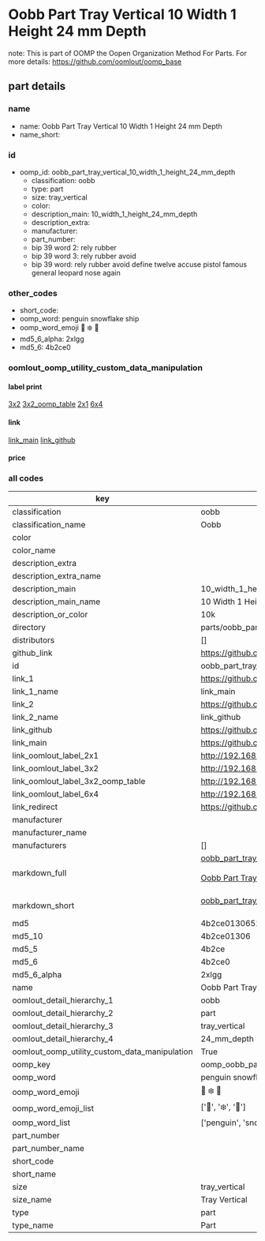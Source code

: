 # Oobb Part Tray Vertical 10 Width 1 Height 24 mm Depth  

note: This is part of OOMP the Oopen Organization Method For Parts. For more details: https://github.com/oomlout/oomp_base

##  part details
  







### name
* name: Oobb Part Tray Vertical 10 Width 1 Height 24 mm Depth
* name_short: 
### id
* oomp_id: oobb_part_tray_vertical_10_width_1_height_24_mm_depth
  * classification: oobb
  * type: part
  * size: tray_vertical
  * color: 
  * description_main: 10_width_1_height_24_mm_depth
  * description_extra: 
  * manufacturer: 
  * part_number: 
  * bip 39 word 2: rely rubber
  * bip 39 word 3: rely rubber avoid
  * bip 39 word: rely rubber avoid define twelve accuse pistol famous general leopard nose again

### other_codes
* short_code: 
* oomp_word: penguin snowflake ship
* oomp_word_emoji :penguin: :snowflake: :ship:
* md5_6_alpha: 2xlgg
* md5_6: 4b2ce0






### oomlout_oomp_utility_custom_data_manipulation
#### label print
[3x2](http://192.168.1.245:1112/?label=oomp%202xlgg)
[3x2_oomp_table](http://192.168.1.108:1112/?label=oomp%202xlgg)
[2x1](http://192.168.1.242:1112/?label=oomp%202xlgg)
[6x4](http://192.168.1.55:1112/?label=oomp%202xlgg)    

#### link

[link_main](https://github.com/oomlout/oomlout_oomp_version_1_messy/tree/main/parts/oobb_part_tray_vertical_10_width_1_height_24_mm_depth) [link_github](https://github.com/oomlout/oomlout_oomp_version_1_messy/tree/main/parts/oobb_part_tray_vertical_10_width_1_height_24_mm_depth)                             

#### price







### all codes 
| key | value |  
| --- | --- |  
| classification | oobb |  
| classification_name | Oobb |  
| color |  |  
| color_name |  |  
| description_extra |  |  
| description_extra_name |  |  
| description_main | 10_width_1_height_24_mm_depth |  
| description_main_name | 10 Width 1 Height 24 mm Depth |  
| description_or_color | 10k |  
| directory | parts/oobb_part_tray_vertical_10_width_1_height_24_mm_depth |  
| distributors | [] |  
| github_link | https://github.com/oomlout/oomlout_oomp_part_src/tree/main/parts/oobb_part_tray_vertical_10_width_1_height_24_mm_depth |  
| id | oobb_part_tray_vertical_10_width_1_height_24_mm_depth |  
| link_1 | https://github.com/oomlout/oomlout_oomp_version_1_messy/tree/main/parts/oobb_part_tray_vertical_10_width_1_height_24_mm_depth |  
| link_1_name | link_main |  
| link_2 | https://github.com/oomlout/oomlout_oomp_version_1_messy/tree/main/parts/oobb_part_tray_vertical_10_width_1_height_24_mm_depth |  
| link_2_name | link_github |  
| link_github | https://github.com/oomlout/oomlout_oomp_version_1_messy/tree/main/parts/oobb_part_tray_vertical_10_width_1_height_24_mm_depth |  
| link_main | https://github.com/oomlout/oomlout_oomp_version_1_messy/tree/main/parts/oobb_part_tray_vertical_10_width_1_height_24_mm_depth |  
| link_oomlout_label_2x1 | http://192.168.1.242:1112/?label=oomp%202xlgg |  
| link_oomlout_label_3x2 | http://192.168.1.245:1112/?label=oomp%202xlgg |  
| link_oomlout_label_3x2_oomp_table | http://192.168.1.108:1112/?label=oomp%202xlgg |  
| link_oomlout_label_6x4 | http://192.168.1.55:1112/?label=oomp%202xlgg |  
| link_redirect | https://github.com/oomlout/oomlout_oomp_version_1_messy/tree/main/parts/oobb_part_tray_vertical_10_width_1_height_24_mm_depth |  
| manufacturer |  |  
| manufacturer_name |  |  
| manufacturers | [] |  
| markdown_full | [oobb_part_tray_vertical_10_width_1_height_24_mm_depth](none)<br>[](none)<br>[Oobb Part Tray Vertical 10 Width 1 Height 24 Mm Depth](none)<br><br> |  
| markdown_short | [oobb_part_tray_vertical_10_width_1_height_24_mm_depth](none)<br><br> |  
| md5 | 4b2ce0130652b4ac06f58398202f35ab |  
| md5_10 | 4b2ce01306 |  
| md5_5 | 4b2ce |  
| md5_6 | 4b2ce0 |  
| md5_6_alpha | 2xlgg |  
| name | Oobb Part Tray Vertical 10 Width 1 Height 24 mm Depth |  
| oomlout_detail_hierarchy_1 | oobb |  
| oomlout_detail_hierarchy_2 | part |  
| oomlout_detail_hierarchy_3 | tray_vertical |  
| oomlout_detail_hierarchy_4 | 24_mm_depth |  
| oomlout_oomp_utility_custom_data_manipulation | True |  
| oomp_key | oomp_oobb_part_tray_vertical_10_width_1_height_24_mm_depth |  
| oomp_word | penguin snowflake ship |  
| oomp_word_emoji | :penguin: :snowflake: :ship: |  
| oomp_word_emoji_list | [':penguin:', ':snowflake:', ':ship:'] |  
| oomp_word_list | ['penguin', 'snowflake', 'ship'] |  
| part_number |  |  
| part_number_name |  |  
| short_code |  |  
| short_name |  |  
| size | tray_vertical |  
| size_name | Tray Vertical |  
| type | part |  
| type_name | Part |  
